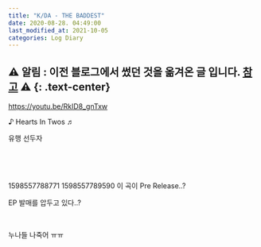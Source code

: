```yaml
---
title: "K/DA - THE BADDEST"
date: 2020-08-28. 04:49:00
last_modified_at: 2021-10-05
categories: Log Diary
---
```

⚠ **알림** : 이전 블로그에서 썼던 것을 옮겨온 글 입니다. [참고](https://ttmdacl.github.io/log/diary/hello-blog/) ⚠
{: .text-center}
---

​https://youtu.be/RkID8_gnTxw

♪ Hearts In Twos ♬

유행 선두자

​

​


 1598557788771
1598557789590
이 곡이 Pre Release..?

EP 발매를 압두고 있다..?

​

누나들 나죽어 ㅠㅠ